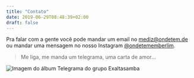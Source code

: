 ```yaml
---
title: "Contato"
date: 2019-06-29T08:48:39+02:00
draft: false
---
```


Pra falar com a gente você pode mandar um email no [mediz@ondetem.de](mailto:mediz@ondetem.de)
ou mandar uma mensagem no nosso Instagram [@ondetememberlim](https://instagram.com/ondetememberlim).

> Me liga, me manda um telegrama, uma carta de amor...

<img src="../../img/exaltasamba-telegrama.jpg" alt="Imagem do álbum Telegrama do grupo Exaltasamba" />
